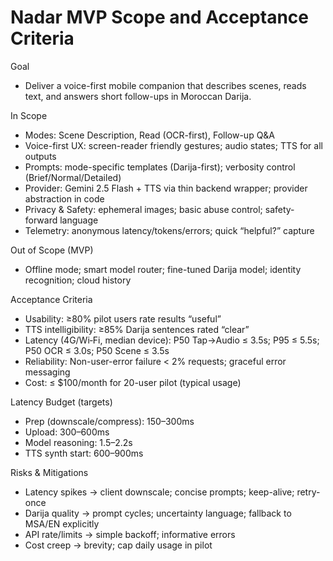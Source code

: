 # Nadar MVP Scope and Acceptance Criteria

Goal
- Deliver a voice-first mobile companion that describes scenes, reads text, and answers short follow-ups in Moroccan Darija.

In Scope
- Modes: Scene Description, Read (OCR-first), Follow-up Q&A
- Voice-first UX: screen-reader friendly gestures; audio states; TTS for all outputs
- Prompts: mode-specific templates (Darija-first); verbosity control (Brief/Normal/Detailed)
- Provider: Gemini 2.5 Flash + TTS via thin backend wrapper; provider abstraction in code
- Privacy & Safety: ephemeral images; basic abuse control; safety-forward language
- Telemetry: anonymous latency/tokens/errors; quick “helpful?” capture

Out of Scope (MVP)
- Offline mode; smart model router; fine-tuned Darija model; identity recognition; cloud history

Acceptance Criteria
- Usability: ≥80% pilot users rate results “useful”
- TTS intelligibility: ≥85% Darija sentences rated “clear”
- Latency (4G/Wi‑Fi, median device): P50 Tap→Audio ≤ 3.5s; P95 ≤ 5.5s; P50 OCR ≤ 3.0s; P50 Scene ≤ 3.5s
- Reliability: Non-user-error failure < 2% requests; graceful error messaging
- Cost: ≤ $100/month for 20-user pilot (typical usage)

Latency Budget (targets)
- Prep (downscale/compress): 150–300ms
- Upload: 300–600ms
- Model reasoning: 1.5–2.2s
- TTS synth start: 600–900ms

Risks & Mitigations
- Latency spikes → client downscale; concise prompts; keep-alive; retry-once
- Darija quality → prompt cycles; uncertainty language; fallback to MSA/EN explicitly
- API rate/limits → simple backoff; informative errors
- Cost creep → brevity; cap daily usage in pilot


